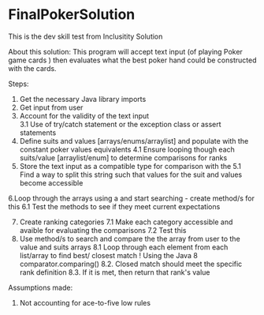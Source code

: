 # FinalPokerSolution
This is the dev skill test from Inclusitity Solution

About this solution: This program will accept text input (of playing  Poker game cards ) then evaluates what the best poker hand could be constructed with the cards.



Steps:

1. Get the necessary  Java library  imports
2. Get  input from user  
3. Account for the validity of the  text input   
    3.1 Use of try/catch statement or the exception class or assert statements
4. Define suits and values [arrays/enums/arraylist] and populate with the constant poker values equivalents
    4.1 Ensure looping though each suits/value [arraylist/enum] to determine comparisons for ranks 
5. Store the text input as a compatible type for comparison with the 
  5.1 Find a way to split this string such that values for the suit and values become accessible

6.Loop through the arrays using a and start searching - create method/s for this
  6.1 Test the methods to see if they meet current expectations

7. Create ranking categories 
    7.1 Make each category accessible and avaible for evaluating the comparisons
       7.2 Test this
8. Use method/s to search and compare the the array from user to the value and suits arrays
    8.1 Loop through each element from each list/array to find best/ closest match 
          ! Using the Java 8 comparator.comparing() 
      8.2. Closed match should meet the specific rank definition
          8.3. If it is met, then return that rank's value
     
 
Assumptions made:

1. Not accounting for ace-to-five low rules

